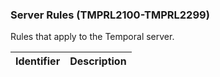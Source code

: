 ### Server Rules (TMPRL2100-TMPRL2299)

Rules that apply to the Temporal server.

Identifier | Description
-----------|-------------
<!-- TODO:
[TMPRL2100](TMPRL2100.md) | Payload too large
[TMPRL2101](TMPRL2101.md) | gRPC request too large
[TMPRL2102](TMPRL2102.md) | History size/length too large (TODO: For both warning and error use)
[TMPRL2103](TMPRL2103.md) | Pending event limit reached
[TMPRL2104](TMPRL2104.md) | Workflow task timeout
[TMPRL2105](TMPRL2105.md) | Activity heartbeat timeout
-->